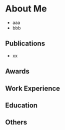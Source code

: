 # About Me

- aaa
- bbb


## Publications
- xx

## Awards

## Work Experience

## Education

## Others

